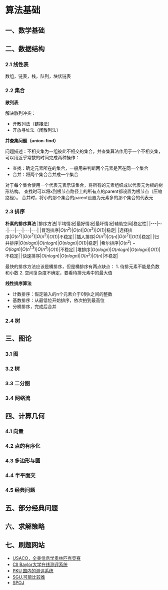 # 算法基础

## 一、数学基础

## 二、数据结构

### 2.1 线性表

数组，链表，栈，队列，块状链表

### 2.2 集合

**散列表**

解决散列冲突：
+ 开散列法（链接法）
+ 开放寻址法（闭散列法）

**并查集问题（union-find）**

问题描述：不相交集为一组彼此不相交的集合，并查集算法作用于一个不相交集，可以用近乎常数的时间完成两种操作：
+ 查找：确定元素所在的集合，一般用来判断两个元素是否在同一个集合
+ 合并：将两个集合合并成一个集合

对于每个集合使用一个代表元表示该集合，将所有的元素组织成以代表元为根的树形结构。
查找时可以将x到根节点路径上的所有点的parent都设置为根节点（压缩路径）。
合并时，将小的那个集合的parent设置为元素多的那个集合的代表元

### 2.3 排序

**朴素的排序算法**
|排序方法|平均情况|最好情况|最坏情况|辅助空间|稳定性|
|---|---|---|---|---|---|
|冒泡排序|$O(n^2)$|$O(n)$|$O(n^2)$|$O(1)$|稳定|
|选择排序|$O(n^2)$|$O(n^2)$|$O(n^2)$|$O(1)$|不稳定|
|插入排序|$O(n^2)$|$O(n)$|$O(n^2)$|$O(1)$|稳定|
|归并排序|$O(nlogn)$|$O(nlogn)$|$O(nlogn)$|$O(1)$|稳定|
|希尔排序|$O(n^2) - O(log n)$|$O(n^1.3)$|$O(n^2)$|$O(1)$|不稳定|
|堆排序|$O(nlogn)$|$O(nlogn)$|$O(nlogn)$|$O(1)$|不稳定|
|快速排序|$O(nlogn)$|$O(nlogn)$|$O(n^2)$|$O(n)$|不稳定|

最快的排序方法应该是桶排序，但是桶排序有两点缺点：
    1. 待排元素不能是负数和小数
    2. 空间复杂度不确定，要看待排元素中的最大值

**线性排序算法**

+ 计数排序：假定输入的n个元素介于0到k之间的整数
+ 基数排序：从最低位开始排序，依次拍到最高位
+ 分桶排序，完成后合并

### 2.4 树

## 三、图论

### 3.1 图

### 3.2 树

### 3.3 二分图

### 3.4 网络流

## 四、计算几何

### 4.1 向量

### 4.2 点的有序化

### 4.3 多边形与圆

### 4.4 半平面交

### 4.5 经典问题

## 五、部分经典问题

## 六、求解策略

## 七、刷题网站

+ [USACO，全美信息学奥林匹克竞赛](http://train.usaco.org/usacogate)
+ [CII,Baylor大学在线测评系统](https://www.construction-institute.org/)
+ [PKU,国内的测评系统](http://poj.org)
+ [SGU,可能比较难](http://acm.sgu.ru)
+ [SPOJ](http://www.spoj.pl/)